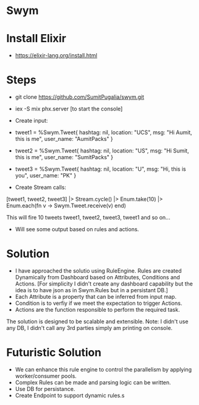 # Swym

# Install Elixir
- https://elixir-lang.org/install.html

# Steps
- git clone https://github.com/SumitPugalia/swym.git

- iex -S mix phx.server [to start the console]

- Create input:
 - tweet1 = %Swym.Tweet{
              hashtag: nil,
              location: "UCS",
              msg: "Hi Aumit, this is me",
              user_name: "AumitPacks"
            }
 - tweet2 = %Swym.Tweet{
              hashtag: nil,
              location: "US",
              msg: "Hi Sumit, this is me",
              user_name: "SumitPacks"
            }
 - tweet3 = %Swym.Tweet{
              hashtag: nil,
              location: "U",
              msg: "Hi, this is you",
              user_name: "PK"
            }

- Create Stream calls:

[tweet1, tweet2, tweet3] |> Stream.cycle() |> Enum.take(10) |> Enum.each(fn v -> Swym.Tweet.receive(v) end)

This will fire 10 tweets tweet1, tweet2, tweet3, tweet1 and so on...

- Will see some output based on rules and actions.

# Solution
- I have approached the solutio using RuleEngine.
Rules are created Dynamically from Dashboard based on Attributes, Conditions and Actions. 
[For simplicity I didn't create any dashboard capability but the idea is to have json as in Swym.Rules but in a persistant DB.]
- Each Attribute is a property that can be inferred from input map.
- Condition is to verfiy if we meet the expectation to trigger Actions.
- Actions are the function responsible to perform the required task.

The solution is designed to be scalable and extensible.
Note: I didn't use any DB, I didn't call any 3rd parties simply am printing on console.


# Futuristic Solution

- We can enhance this rule engine to control the parallelism by applying worker/consumer pools.
- Complex Rules can be made and parsing logic can be written.
- Use DB for persistance.
- Create Endpoint to support dynamic rules.s 
